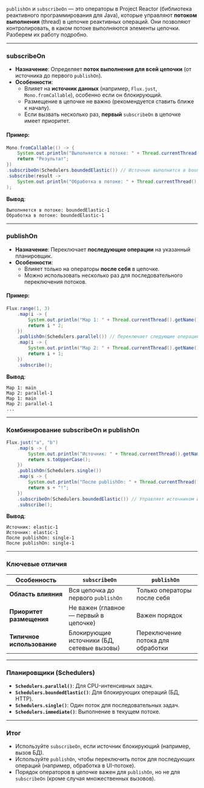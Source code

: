 `publishOn` и `subscribeOn` — это операторы в Project Reactor (библиотека реактивного программирования для Java), которые управляют **потоком выполнения** (thread) в цепочке реактивных операций. Они позволяют контролировать, в каком потоке выполняются элементы цепочки. Разберем их работу подробно.

---

### **subscribeOn**
- **Назначение**: Определяет **поток выполнения для всей цепочки** (от источника до первого `publishOn`).
- **Особенности**:
    - Влияет на **источник данных** (например, `Flux.just`, `Mono.fromCallable`), особенно если он блокирующий.
    - Размещение в цепочке не важно (рекомендуется ставить ближе к началу).
    - Если вызвать несколько раз, **первый** `subscribeOn` в цепочке имеет приоритет.

#### Пример:
```java
Mono.fromCallable(() -> {
    System.out.println("Выполняется в потоке: " + Thread.currentThread().getName());
    return "Результат";
})
.subscribeOn(Schedulers.boundedElastic()) // Источник выполнится в boundedElastic
.subscribe(result -> 
    System.out.println("Обработка в потоке: " + Thread.currentThread().getName())
);
```
**Вывод**:
```
Выполняется в потоке: boundedElastic-1
Обработка в потоке: boundedElastic-1
```

---

### **publishOn**
- **Назначение**: Переключает **последующие операции** на указанный планировщик.
- **Особенности**:
    - Влияет только на операторы **после себя** в цепочке.
    - Можно использовать несколько раз для последовательного переключения потоков.

#### Пример:
```java
Flux.range(1, 3)
    .map(i -> {
        System.out.println("Map 1: " + Thread.currentThread().getName());
        return i * 2;
    })
    .publishOn(Schedulers.parallel()) // Переключает следующие операции на parallel
    .map(i -> {
        System.out.println("Map 2: " + Thread.currentThread().getName());
        return i + 1;
    })
    .subscribe();
```
**Вывод**:
```
Map 1: main
Map 2: parallel-1
Map 1: main
Map 2: parallel-1
...
```

---

### **Комбинирование subscribeOn и publishOn**
```java
Flux.just("a", "b")
    .map(s -> {
        System.out.println("Источник: " + Thread.currentThread().getName());
        return s.toUpperCase();
    })
    .publishOn(Schedulers.single())
    .map(s -> {
        System.out.println("После publishOn: " + Thread.currentThread().getName());
        return s + "!";
    })
    .subscribeOn(Schedulers.boundedElastic()) // Управляет источником и началом цепочки
    .subscribe();
```
**Вывод**:
```
Источник: elastic-1
Источник: elastic-1
После publishOn: single-1
После publishOn: single-1
```

---

### **Ключевые отличия**
| Особенность               | `subscribeOn`                          | `publishOn`                          |
|---------------------------|----------------------------------------|--------------------------------------|
| **Область влияния**       | Вся цепочка до первого `publishOn`     | Только операторы после себя          |
| **Приоритет размещения**  | Не важен (главное — первый в цепочке) | Важен порядок                        |
| **Типичное использование**| Блокирующие источники (БД, сетевые вызовы) | Переключение потока для обработки |

---

### **Планировщики (Schedulers)**
- **`Schedulers.parallel()`**: Для CPU-интенсивных задач.
- **`Schedulers.boundedElastic()`**: Для блокирующих операций (БД, HTTP).
- **`Schedulers.single()`**: Один поток для последовательных задач.
- **`Schedulers.immediate()`**: Выполнение в текущем потоке.

---

### **Итог**
- Используйте `subscribeOn`, если источник блокирующий (например, вызов БД).
- Используйте `publishOn`, чтобы переключить поток для последующих операций (например, обработка в UI-потоке).
- Порядок операторов в цепочке важен для `publishOn`, но не для `subscribeOn` (кроме случая множественных вызовов).